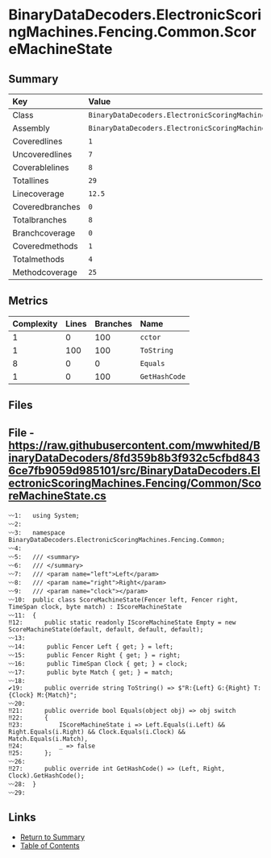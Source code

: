 ﻿# BinaryDataDecoders.ElectronicScoringMachines.Fencing.Common.ScoreMachineState

## Summary

| Key             | Value                                                                           |
| :-------------- | :------------------------------------------------------------------------------ |
| Class           | `BinaryDataDecoders.ElectronicScoringMachines.Fencing.Common.ScoreMachineState` |
| Assembly        | `BinaryDataDecoders.ElectronicScoringMachines.Fencing`                          |
| Coveredlines    | `1`                                                                             |
| Uncoveredlines  | `7`                                                                             |
| Coverablelines  | `8`                                                                             |
| Totallines      | `29`                                                                            |
| Linecoverage    | `12.5`                                                                          |
| Coveredbranches | `0`                                                                             |
| Totalbranches   | `8`                                                                             |
| Branchcoverage  | `0`                                                                             |
| Coveredmethods  | `1`                                                                             |
| Totalmethods    | `4`                                                                             |
| Methodcoverage  | `25`                                                                            |

## Metrics

| Complexity | Lines | Branches | Name          |
| :--------- | :---- | :------- | :------------ |
| 1          | 0     | 100      | `cctor`       |
| 1          | 100   | 100      | `ToString`    |
| 8          | 0     | 0        | `Equals`      |
| 1          | 0     | 100      | `GetHashCode` |

## Files

## File - https://raw.githubusercontent.com/mwwhited/BinaryDataDecoders/8fd359b8b3f932c5cfbd8436ce7fb9059d985101/src/BinaryDataDecoders.ElectronicScoringMachines.Fencing/Common/ScoreMachineState.cs

```CSharp
〰1:   using System;
〰2:   
〰3:   namespace BinaryDataDecoders.ElectronicScoringMachines.Fencing.Common;
〰4:   
〰5:   /// <summary>
〰6:   /// </summary>
〰7:   /// <param name="left">Left</param>
〰8:   /// <param name="right">Right</param>
〰9:   /// <param name="clock"></param>
〰10:  public class ScoreMachineState(Fencer left, Fencer right, TimeSpan clock, byte match) : IScoreMachineState
〰11:  {
‼12:      public static readonly IScoreMachineState Empty = new ScoreMachineState(default, default, default, default);
〰13:  
〰14:      public Fencer Left { get; } = left;
〰15:      public Fencer Right { get; } = right;
〰16:      public TimeSpan Clock { get; } = clock;
〰17:      public byte Match { get; } = match;
〰18:  
✔19:      public override string ToString() => $"R:{Left} G:{Right} T:{Clock} M:{Match}";
〰20:  
‼21:      public override bool Equals(object obj) => obj switch
‼22:      {
‼23:          IScoreMachineState i => Left.Equals(i.Left) && Right.Equals(i.Right) && Clock.Equals(i.Clock) && Match.Equals(i.Match),
‼24:          _ => false
‼25:      };
〰26:  
‼27:      public override int GetHashCode() => (Left, Right, Clock).GetHashCode();
〰28:  }
〰29:  
```

## Links

* [Return to Summary](Summary.md)
* [Table of Contents](../TOC.md)

